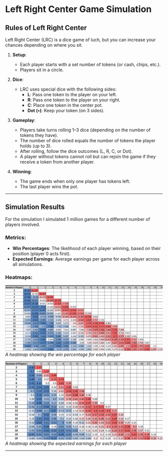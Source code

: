 # Left Right Center Game Simulation

## Rules of Left Right Center
Left Right Center (LRC) is a dice game of luch, but you can increase your chances depending on where you sit.

1. **Setup**:
   - Each player starts with a set number of tokens (or cash, chips, etc.).
   - Players sit in a circle.

2. **Dice**:
   - LRC uses special dice with the following sides:
     - **L**: Pass one token to the player on your left.
     - **R**: Pass one token to the player on your right.
     - **C**: Place one token in the center pot.
     - **Dot (•)**: Keep your token (on 3 sides).

3. **Gameplay**:
   - Players take turns rolling 1–3 dice (depending on the number of tokens they have).
   - The number of dice rolled equals the number of tokens the player holds (up to 3).
   - After rolling, follow the dice outcomes (L, R, C, or Dot).
   - A player without tokens cannot roll but can rejoin the game if they receive a token from another player.

4. **Winning**:
   - The game ends when only one player has tokens left.
   - The last player wins the pot.

---

## Simulation Results
For the simulation I simulated 1 million games for a different number of players involved.

### Metrics:
- **Win Percentages**: The likelihood of each player winning, based on their position (player 0 acts first).
- **Expected Earnings**: Average earnings per game for each player across all simulations.

### Heatmaps:
![Win Percentage Heatmap](images/win_percentage_heatmap.png)
*A heatmap showing the win percentage for each player*

![Expected Earnings Heatmap](images/expected_earnings_heatmap.png)
*A heatmap showing the expected earnings for each player*

---

  
